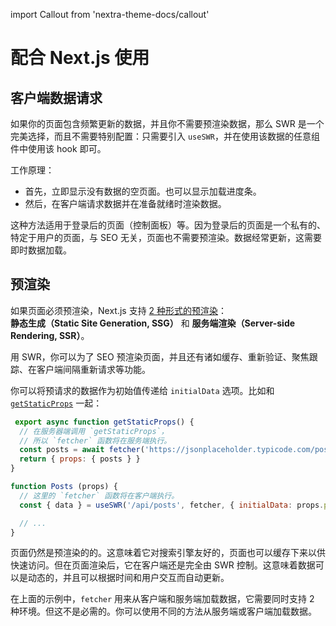 import Callout from 'nextra-theme-docs/callout'

# 配合 Next.js 使用

## 客户端数据请求

如果你的页面包含频繁更新的数据，并且你不需要预渲染数据，那么 SWR 是一个完美选择，而且不需要特别配置：只需要引入 `useSWR`，并在使用该数据的任意组件中使用该 hook 即可。

工作原理：

- 首先，立即显示没有数据的空页面。也可以显示加载进度条。
- 然后，在客户端请求数据并在准备就绪时渲染数据。

这种方法适用于登录后的页面（控制面板）等。因为登录后的页面是一个私有的、特定于用户的页面，与 SEO 无关，页面也不需要预渲染。数据经常更新，这需要即时数据加载。

## 预渲染

如果页面必须预渲染，Next.js 支持 [2 种形式的预渲染](https://nextjs.org/docs/basic-features/data-fetching)：  
**静态生成（Static Site Generation, SSG）** 和 **服务端渲染（Server-side Rendering, SSR）**。

用 SWR，你可以为了 SEO 预渲染页面，并且还有诸如缓存、重新验证、聚焦跟踪、在客户端间隔重新请求等功能。

你可以将预请求的数据作为初始值传递给 `initialData` 选项。比如和 [`getStaticProps`](https://nextjs.org/docs/basic-features/data-fetching#getstaticprops-static-generation) 一起：

```jsx
 export async function getStaticProps() {
  // 在服务器端调用 `getStaticProps`，
  // 所以 `fetcher` 函数将在服务端执行。
  const posts = await fetcher('https://jsonplaceholder.typicode.com/posts')
  return { props: { posts } }
}

function Posts (props) {
  // 这里的 `fetcher` 函数将在客户端执行。
  const { data } = useSWR('/api/posts', fetcher, { initialData: props.posts })

  // ...
}
```

页面仍然是预渲染的的。这意味着它对搜索引擎友好的，页面也可以缓存下来以供快速访问。但在页面渲染后，它在客户端还是完全由 SWR 控制。这意味着数据可以是动态的，并且可以根据时间和用户交互而自动更新。

<Callout emoji="💡">
  在上面的示例中，<code>fetcher</code> 用来从客户端和服务端加载数据，它需要同时支持 2 种环境。但这不是必需的。你可以使用不同的方法从服务端或客户端加载数据。
</Callout>
